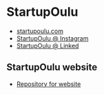 # StartupOulu 

- [startupoulu.com](https://www.startupoulu.com)
- [StartupOulu @ Instagram](https://instagram.com/startupoulu)
- [StartupOulu @ Linked](https://www.linkedin.com/company/startupoulu/)

## StartupOulu website

- [Repository for website](https://github.com/startupoulu/startupoulu.github.io)

